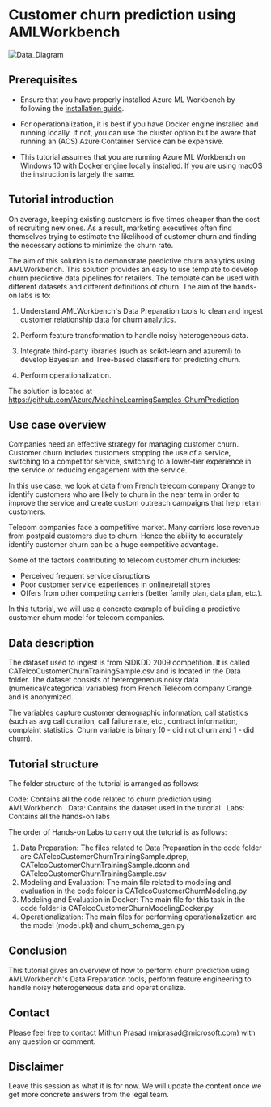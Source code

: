 # Customer churn prediction using AMLWorkbench

![Data_Diagram](https://www.usb-antivirus.com/wp-content/uploads/2014/11/tutorial-windwos-10-2-320x202.png)
## Prerequisites

* Ensure that you have properly installed Azure ML Workbench by following the [installation guide](https://github.com/Azure/ViennaDocs/blob/master/Documentation/Installation.md).

* For operationalization, it is best if you have Docker engine installed and running locally. If not, you can use the cluster option but be aware that running an (ACS) Azure Container Service can be expensive.

* This tutorial assumes that you are running Azure ML Workbench on Windows 10 with Docker engine locally installed. If you are using macOS the instruction is largely the same.

## Tutorial introduction
On average, keeping existing customers is five times cheaper than the cost of recruiting new ones. As a result, marketing executives often find themselves trying to estimate the likelihood of customer churn and finding the necessary actions to minimize the churn rate.

The aim of this solution is to demonstrate predictive churn analytics using AMLWorkbench. This solution provides an easy to use template to develop churn predictive data pipelines for retailers. The template can be used with different datasets and different definitions of churn. The aim of the hands-on labs is to:

1. Understand AMLWorkbench's Data Preparation tools to clean and ingest customer relationship data for churn analytics.

2. Perform feature transformation to handle noisy heterogeneous data.

3. Integrate third-party libraries (such as scikit-learn and azureml) to develop Bayesian and Tree-based classifiers for predicting churn.

4. Perform operationalization.

The solution is located at https://github.com/Azure/MachineLearningSamples-ChurnPrediction

## Use case overview
Companies need an effective strategy for managing customer churn. Customer churn includes customers stopping the use of a service, switching to a competitor service, switching to a lower-tier experience in the service or reducing engagement with the service.

In this use case, we look at data from French telecom company Orange to identify customers who are likely to churn in the near term in order to improve the service and create custom outreach campaigns that help retain customers.

Telecom companies face a competitive market. Many carriers lose revenue from postpaid customers due to churn. Hence the ability to accurately identify customer churn can be a huge competitive advantage.

Some of the factors contributing to telecom customer churn includes:

* Perceived frequent service disruptions
* Poor customer service experiences in online/retail stores
* Offers from other competing carriers (better family plan, data plan, etc.).

In this tutorial, we will use a concrete example of building a predictive customer churn model for telecom companies.

## Data description

The dataset used to ingest is from SIDKDD 2009 competition. It is called CATelcoCustomerChurnTrainingSample.csv and is located in the Data folder. The dataset consists of heterogeneous noisy data (numerical/categorical variables) from French Telecom company Orange and is anonymized.

The variables capture customer demographic information, call statistics (such as avg call duration, call failure rate, etc., contract information, complaint statistics. Churn variable is binary (0 - did not churn and 1 - did churn).

## Tutorial structure

The folder structure of the tutorial is arranged as follows:

Code: Contains all the code related to churn prediction using AMLWorkbench  
Data: Contains the dataset used in the tutorial  
Labs: Contains all the hands-on labs

The order of Hands-on Labs to carry out the tutorial is as follows:
1. Data Preparation:
The files related to Data Preparation in the code folder are CATelcoCustomerChurnTrainingSample.dprep, CATelcoCustomerChurnTrainingSample.dconn and CATelcoCustomerChurnTrainingSample.csv
2. Modeling and Evaluation:
The main file related to modeling and evaluation in the code folder is CATelcoCustomerChurnModeling.py
3. Modeling and Evaluation in Docker:
The main file for this task in the code folder is CATelcoCustomerChurnModelingDocker.py
4. Operationalization:
The main files for performing operationalization are the model (model.pkl) and churn_schema_gen.py

## Conclusion
This tutorial gives an overview of how to perform churn prediction using AMLWorkbench's Data Preparation tools, perform feature engineering to handle noisy heterogeneous data and operationalize.

## Contact
Please feel free to contact Mithun Prasad (miprasad@microsoft.com) with any question or comment.

## Disclaimer
Leave this session as what it is for now. We will update the content once we get more concrete answers from the legal team.
